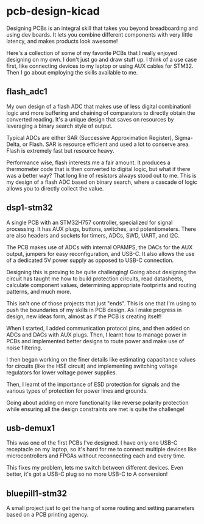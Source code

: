 # pcb-design-kicad
Designing PCBs is an integral skill that takes you beyond breadboarding and using dev boards. It lets you combine different components with very little latency, and makes products look awesome!

Here's a collection of some of my favorite PCBs that I really enjoyed designing on my own. I don't just go and draw stuff up. I think of a use case first, like connecting devices to my laptop or using AUX cables for STM32. Then I go about employing the skills available to me.

## flash_adc1

My own design of a flash ADC that makes use of less digital combinationl logic and more buffering and chaining of comparators to directly obtain the converted reading. It's a unique design that saves on resources by leveraging a binary search style of output.

Typical ADCs are either SAR (Successive Approximation Register), Sigma-Delta, or Flash. SAR is resource efficient and used a lot to conserve area. Flash is extremely fast but resource heavy.

Performance wise, flash interests me a fair amount. It produces a thermometer code that is then converted to digital logic, but what if there was a better way? That long line of resistors always stood out to me. This is my design of a flash ADC based on binary search, where a cascade of logic allows you to directly collect the value.

## dsp1-stm32

A single PCB with an STM32H757 controller, specialized for signal processing. It has AUX plugs, buttons, switches, and potentiometers. There are also headers and sockets for timers, ADCs, SWD, UART, and I2C.

The PCB makes use of ADCs with internal OPAMPS, the DACs for the AUX output, jumpers for easy reconfiguration, and USB-C. It also allows the use of a dedicated 5V power supply as opposed to USB-C connection.

Designing this is proving to be quite challenging! Going about designing the circuit has taught me how to build protection circuits, read datasheets, calculate component values, determining appropriate footprints and routing patterns, and much more.

This isn't one of those projects that just "ends". This is one that I'm using to push the boundaries of my skills in PCB design. As I make progress in design, new ideas form, almost as if the PCB is creating itself! 

When I started, I added communication protocol pins, and then added on ADCs and DACs with AUX plugs. Then, I learnt how to manage power in PCBs and implemented better designs to route power and make use of noise filtering.

I then began working on the finer details like estimating capacitance values for circuits (like the HSE circuit) and implementing switching voltage regulators for lower voltage power supplies.

Then, I learnt of the importance of ESD protection for signals and the various types of protection for power lines and grounds.

Going about adding on more functionality like reverse polarity protection while ensuring all the design constraints are met is quite the challenge!

## usb-demux1

This was one of the first PCBs I've designed. I have only one USB-C receptacle on my laptop, so it's hard for me to connect multiple devices like microcontrollers and FPGAs without reconnecting each and every time.

This fixes my problem, lets me switch between different devices. Even better, it's got a USB-C plug so no more USB-C to A conversion!

## bluepill1-stm32

A small project just to get the hang of some routing and setting parameters based on a PCB printing agency.